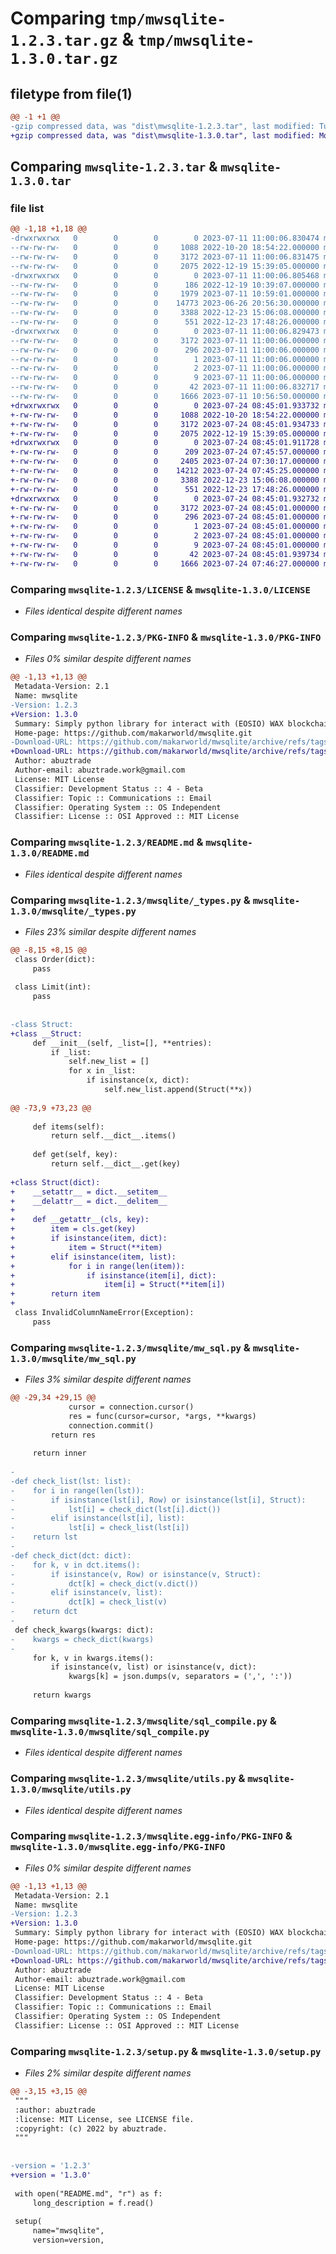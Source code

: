 # Comparing `tmp/mwsqlite-1.2.3.tar.gz` & `tmp/mwsqlite-1.3.0.tar.gz`

## filetype from file(1)

```diff
@@ -1 +1 @@
-gzip compressed data, was "dist\mwsqlite-1.2.3.tar", last modified: Tue Jul 11 11:00:06 2023, max compression
+gzip compressed data, was "dist\mwsqlite-1.3.0.tar", last modified: Mon Jul 24 08:45:01 2023, max compression
```

## Comparing `mwsqlite-1.2.3.tar` & `mwsqlite-1.3.0.tar`

### file list

```diff
@@ -1,18 +1,18 @@
-drwxrwxrwx   0        0        0        0 2023-07-11 11:00:06.830474 mwsqlite-1.2.3/
--rw-rw-rw-   0        0        0     1088 2022-10-20 18:54:22.000000 mwsqlite-1.2.3/LICENSE
--rw-rw-rw-   0        0        0     3172 2023-07-11 11:00:06.831475 mwsqlite-1.2.3/PKG-INFO
--rw-rw-rw-   0        0        0     2075 2022-12-19 15:39:05.000000 mwsqlite-1.2.3/README.md
-drwxrwxrwx   0        0        0        0 2023-07-11 11:00:06.805468 mwsqlite-1.2.3/mwsqlite/
--rw-rw-rw-   0        0        0      186 2022-12-19 10:39:07.000000 mwsqlite-1.2.3/mwsqlite/__init__.py
--rw-rw-rw-   0        0        0     1979 2023-07-11 10:59:01.000000 mwsqlite-1.2.3/mwsqlite/_types.py
--rw-rw-rw-   0        0        0    14773 2023-06-26 20:56:30.000000 mwsqlite-1.2.3/mwsqlite/mw_sql.py
--rw-rw-rw-   0        0        0     3388 2022-12-23 15:06:08.000000 mwsqlite-1.2.3/mwsqlite/sql_compile.py
--rw-rw-rw-   0        0        0      551 2022-12-23 17:48:26.000000 mwsqlite-1.2.3/mwsqlite/utils.py
-drwxrwxrwx   0        0        0        0 2023-07-11 11:00:06.829473 mwsqlite-1.2.3/mwsqlite.egg-info/
--rw-rw-rw-   0        0        0     3172 2023-07-11 11:00:06.000000 mwsqlite-1.2.3/mwsqlite.egg-info/PKG-INFO
--rw-rw-rw-   0        0        0      296 2023-07-11 11:00:06.000000 mwsqlite-1.2.3/mwsqlite.egg-info/SOURCES.txt
--rw-rw-rw-   0        0        0        1 2023-07-11 11:00:06.000000 mwsqlite-1.2.3/mwsqlite.egg-info/dependency_links.txt
--rw-rw-rw-   0        0        0        2 2023-07-11 11:00:06.000000 mwsqlite-1.2.3/mwsqlite.egg-info/not-zip-safe
--rw-rw-rw-   0        0        0        9 2023-07-11 11:00:06.000000 mwsqlite-1.2.3/mwsqlite.egg-info/top_level.txt
--rw-rw-rw-   0        0        0       42 2023-07-11 11:00:06.832717 mwsqlite-1.2.3/setup.cfg
--rw-rw-rw-   0        0        0     1666 2023-07-11 10:56:50.000000 mwsqlite-1.2.3/setup.py
+drwxrwxrwx   0        0        0        0 2023-07-24 08:45:01.933732 mwsqlite-1.3.0/
+-rw-rw-rw-   0        0        0     1088 2022-10-20 18:54:22.000000 mwsqlite-1.3.0/LICENSE
+-rw-rw-rw-   0        0        0     3172 2023-07-24 08:45:01.934733 mwsqlite-1.3.0/PKG-INFO
+-rw-rw-rw-   0        0        0     2075 2022-12-19 15:39:05.000000 mwsqlite-1.3.0/README.md
+drwxrwxrwx   0        0        0        0 2023-07-24 08:45:01.911728 mwsqlite-1.3.0/mwsqlite/
+-rw-rw-rw-   0        0        0      209 2023-07-24 07:45:57.000000 mwsqlite-1.3.0/mwsqlite/__init__.py
+-rw-rw-rw-   0        0        0     2405 2023-07-24 07:30:17.000000 mwsqlite-1.3.0/mwsqlite/_types.py
+-rw-rw-rw-   0        0        0    14212 2023-07-24 07:45:25.000000 mwsqlite-1.3.0/mwsqlite/mw_sql.py
+-rw-rw-rw-   0        0        0     3388 2022-12-23 15:06:08.000000 mwsqlite-1.3.0/mwsqlite/sql_compile.py
+-rw-rw-rw-   0        0        0      551 2022-12-23 17:48:26.000000 mwsqlite-1.3.0/mwsqlite/utils.py
+drwxrwxrwx   0        0        0        0 2023-07-24 08:45:01.932732 mwsqlite-1.3.0/mwsqlite.egg-info/
+-rw-rw-rw-   0        0        0     3172 2023-07-24 08:45:01.000000 mwsqlite-1.3.0/mwsqlite.egg-info/PKG-INFO
+-rw-rw-rw-   0        0        0      296 2023-07-24 08:45:01.000000 mwsqlite-1.3.0/mwsqlite.egg-info/SOURCES.txt
+-rw-rw-rw-   0        0        0        1 2023-07-24 08:45:01.000000 mwsqlite-1.3.0/mwsqlite.egg-info/dependency_links.txt
+-rw-rw-rw-   0        0        0        2 2023-07-24 08:45:01.000000 mwsqlite-1.3.0/mwsqlite.egg-info/not-zip-safe
+-rw-rw-rw-   0        0        0        9 2023-07-24 08:45:01.000000 mwsqlite-1.3.0/mwsqlite.egg-info/top_level.txt
+-rw-rw-rw-   0        0        0       42 2023-07-24 08:45:01.939734 mwsqlite-1.3.0/setup.cfg
+-rw-rw-rw-   0        0        0     1666 2023-07-24 07:46:27.000000 mwsqlite-1.3.0/setup.py
```

### Comparing `mwsqlite-1.2.3/LICENSE` & `mwsqlite-1.3.0/LICENSE`

 * *Files identical despite different names*

### Comparing `mwsqlite-1.2.3/PKG-INFO` & `mwsqlite-1.3.0/PKG-INFO`

 * *Files 0% similar despite different names*

```diff
@@ -1,13 +1,13 @@
 Metadata-Version: 2.1
 Name: mwsqlite
-Version: 1.2.3
+Version: 1.3.0
 Summary: Simply python library for interact with (EOSIO) WAX blockchain
 Home-page: https://github.com/makarworld/mwsqlite.git
-Download-URL: https://github.com/makarworld/mwsqlite/archive/refs/tags/v1.2.3.zip
+Download-URL: https://github.com/makarworld/mwsqlite/archive/refs/tags/v1.3.0.zip
 Author: abuztrade
 Author-email: abuztrade.work@gmail.com
 License: MIT License
 Classifier: Development Status :: 4 - Beta
 Classifier: Topic :: Communications :: Email
 Classifier: Operating System :: OS Independent
 Classifier: License :: OSI Approved :: MIT License
```

### Comparing `mwsqlite-1.2.3/README.md` & `mwsqlite-1.3.0/README.md`

 * *Files identical despite different names*

### Comparing `mwsqlite-1.2.3/mwsqlite/_types.py` & `mwsqlite-1.3.0/mwsqlite/_types.py`

 * *Files 23% similar despite different names*

```diff
@@ -8,15 +8,15 @@
 class Order(dict):
     pass
 
 class Limit(int):
     pass
 
 
-class Struct:
+class __Struct:
     def __init__(self, _list=[], **entries):
         if _list:
             self.new_list = []
             for x in _list:
                 if isinstance(x, dict):
                     self.new_list.append(Struct(**x))
 
@@ -73,9 +73,23 @@
 
     def items(self):
         return self.__dict__.items()
     
     def get(self, key):
         return self.__dict__.get(key)
 
+class Struct(dict):
+    __setattr__ = dict.__setitem__
+    __delattr__ = dict.__delitem__
+
+    def __getattr__(cls, key):
+        item = cls.get(key)
+        if isinstance(item, dict):
+            item = Struct(**item)
+        elif isinstance(item, list):
+            for i in range(len(item)):
+                if isinstance(item[i], dict):
+                    item[i] = Struct(**item[i])
+        return item
+
 class InvalidColumnNameError(Exception):
     pass
```

### Comparing `mwsqlite-1.2.3/mwsqlite/mw_sql.py` & `mwsqlite-1.3.0/mwsqlite/mw_sql.py`

 * *Files 3% similar despite different names*

```diff
@@ -29,34 +29,15 @@
             cursor = connection.cursor()
             res = func(cursor=cursor, *args, **kwargs)
             connection.commit()
         return res
            
     return inner
     
-    
-def check_list(lst: list):
-    for i in range(len(lst)):
-        if isinstance(lst[i], Row) or isinstance(lst[i], Struct):
-            lst[i] = check_dict(lst[i].dict())
-        elif isinstance(lst[i], list):
-            lst[i] = check_list(lst[i])
-    return lst
-
-def check_dict(dct: dict):
-    for k, v in dct.items():
-        if isinstance(v, Row) or isinstance(v, Struct):
-            dct[k] = check_dict(v.dict())
-        elif isinstance(v, list):
-            dct[k] = check_list(v)
-    return dct
-
 def check_kwargs(kwargs: dict):
-    kwargs = check_dict(kwargs)
-
     for k, v in kwargs.items():
         if isinstance(v, list) or isinstance(v, dict):
             kwargs[k] = json.dumps(v, separators = (',', ':'))
     
     return kwargs
```

### Comparing `mwsqlite-1.2.3/mwsqlite/sql_compile.py` & `mwsqlite-1.3.0/mwsqlite/sql_compile.py`

 * *Files identical despite different names*

### Comparing `mwsqlite-1.2.3/mwsqlite/utils.py` & `mwsqlite-1.3.0/mwsqlite/utils.py`

 * *Files identical despite different names*

### Comparing `mwsqlite-1.2.3/mwsqlite.egg-info/PKG-INFO` & `mwsqlite-1.3.0/mwsqlite.egg-info/PKG-INFO`

 * *Files 0% similar despite different names*

```diff
@@ -1,13 +1,13 @@
 Metadata-Version: 2.1
 Name: mwsqlite
-Version: 1.2.3
+Version: 1.3.0
 Summary: Simply python library for interact with (EOSIO) WAX blockchain
 Home-page: https://github.com/makarworld/mwsqlite.git
-Download-URL: https://github.com/makarworld/mwsqlite/archive/refs/tags/v1.2.3.zip
+Download-URL: https://github.com/makarworld/mwsqlite/archive/refs/tags/v1.3.0.zip
 Author: abuztrade
 Author-email: abuztrade.work@gmail.com
 License: MIT License
 Classifier: Development Status :: 4 - Beta
 Classifier: Topic :: Communications :: Email
 Classifier: Operating System :: OS Independent
 Classifier: License :: OSI Approved :: MIT License
```

### Comparing `mwsqlite-1.2.3/setup.py` & `mwsqlite-1.3.0/setup.py`

 * *Files 2% similar despite different names*

```diff
@@ -3,15 +3,15 @@
 """
 :author: abuztrade
 :license: MIT License, see LICENSE file.
 :copyright: (c) 2022 by abuztrade.
 """
 
 
-version = '1.2.3'
+version = '1.3.0'
 
 with open("README.md", "r") as f:
     long_description = f.read()
 
 setup(
     name="mwsqlite",
     version=version,
```

